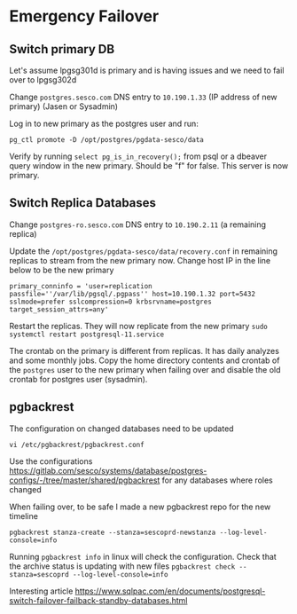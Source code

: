 # Emergency Failover

## Switch primary DB 

Let's assume lpgsg301d is primary and is having issues and we need to fail over to lpgsg302d 

 
Change `postgres.sesco.com` DNS entry to `10.190.1.33` (IP address of new primary) (Jasen or Sysadmin) 

 
Log in to new primary as the postgres user and run: 

`pg_ctl promote -D /opt/postgres/pgdata-sesco/data`


Verify by running `select pg_is_in_recovery();` from psql or a dbeaver query window in the new primary. Should be "f" for false. This server is now primary. 

 
## Switch Replica Databases
Change `postgres-ro.sesco.com` DNS entry to `10.190.2.11` (a remaining replica) 

 
Update the `/opt/postgres/pgdata-sesco/data/recovery.conf` in remaining replicas to stream from the new primary now. Change host IP in the line below to be the new primary
```
primary_conninfo = 'user=replication passfile=''/var/lib/pgsql/.pgpass'' host=10.190.1.32 port=5432 sslmode=prefer sslcompression=0 krbsrvname=postgres target_session_attrs=any' 
```
 
Restart the replicas. They will now replicate from the new primary 
`sudo systemctl restart postgresql-11.service` 
 

The crontab on the primary is different from replicas. It has daily analyzes and some monthly jobs. Copy the home directory contents and crontab of the `postgres` user to the new primary when failing over and disable the old crontab for postgres user (sysadmin). 

 

## pgbackrest 

The configuration on changed databases need to be updated

`vi /etc/pgbackrest/pgbackrest.conf`


Use the configurations https://gitlab.com/sesco/systems/database/postgres-configs/-/tree/master/shared/pgbackrest for any databases where roles changed

When failing over, to be safe I made a new pgbackrest repo for the new timeline 

 
```
pgbackrest stanza-create --stanza=sescoprd-newstanza --log-level-console=info 
```

Running `pgbackrest info` in linux will check the configuration. Check that the archive status is updating with new files `pgbackrest check --stanza=sescoprd --log-level-console=info`

Interesting article https://www.sqlpac.com/en/documents/postgresql-switch-failover-failback-standby-databases.html 

 
